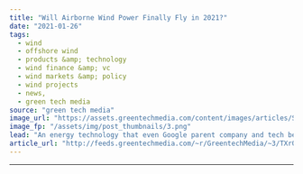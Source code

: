 ```yaml
---
title: "Will Airborne Wind Power Finally Fly in 2021?"
date: "2021-01-26"
tags: 
  - wind
  - offshore wind
  - products &amp; technology
  - wind finance &amp; vc
  - wind markets &amp; policy
  - wind projects
  - news,
  - green tech media
source: "green tech media"
image_url: "https://assets.greentechmedia.com/content/images/articles/SkySailsPower_200kW_Indian_Ocean_XL_Credit_SkySails.jpg"
image_fp: "/assets/img/post_thumbnails/3.png"
lead: "An energy technology that even Google parent company and tech behemoth Alphabet couldn’t get to work might finally achieve commercial takeoff this year. The German company SkySails Power last month announced that its energy kite concept would be taki ..."
article_url: "http://feeds.greentechmedia.com/~r/GreentechMedia/~3/TXr0aOtpI-c/will-airborne-wind-power-finally-fly-in-2021"
---
```


---
